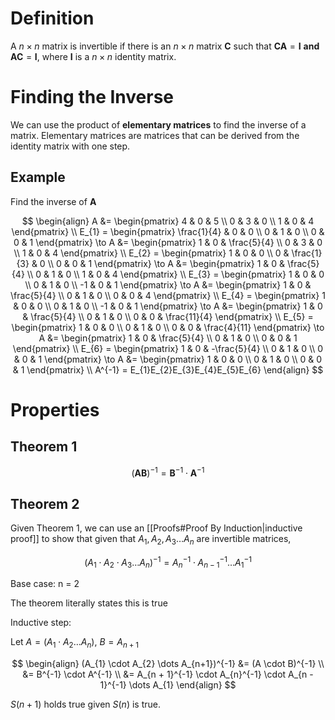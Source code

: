 # Definition

A $n\times n$ matrix is invertible if there is an $n\times n$ matrix $\mathbf{C}$  such that $\mathbf{C}\mathbf{A} = \mathbf{I}$ **and** $\mathbf{A}\mathbf{C} = \mathbf{I}$, where $\mathbf{I}$ is a $n\times n$ identity matrix.

# Finding the Inverse

We can use the product of **elementary matrices** to find the inverse of a matrix. Elementary matrices are matrices that can be derived from the identity matrix with one step.

## Example

Find the inverse of $\mathbf{A}$

$$
\begin{align}
A &= \begin{pmatrix}
4 & 0 & 5 \\
0 & 3 & 0 \\
1 & 0 & 4
\end{pmatrix}  \\
E_{1} = \begin{pmatrix}
\frac{1}{4} & 0 & 0 \\
0 & 1 & 0 \\
0 & 0 & 1
\end{pmatrix} \to
A &= \begin{pmatrix}
1 & 0 & \frac{5}{4} \\
0 & 3 & 0 \\
1 & 0 & 4
\end{pmatrix}  \\
E_{2} = \begin{pmatrix}
1 & 0 & 0 \\
0 & \frac{1}{3} & 0 \\
0 & 0 & 1
\end{pmatrix} \to
A &= \begin{pmatrix}
1 & 0 & \frac{5}{4} \\
0 & 1 & 0 \\
1 & 0 & 4
\end{pmatrix}  \\
E_{3} = \begin{pmatrix}
1 & 0 & 0 \\
0 & 1 & 0 \\
-1 & 0 & 1
\end{pmatrix} \to
A &= \begin{pmatrix}
1 & 0 & \frac{5}{4} \\
0 & 1 & 0 \\
0 & 0 & 4
\end{pmatrix}  \\
E_{4} = \begin{pmatrix}
1 & 0 & 0 \\
0 & 1 & 0 \\
-1 & 0 & 1
\end{pmatrix} \to
A &= \begin{pmatrix}
1 & 0 & \frac{5}{4} \\
0 & 1 & 0 \\
0 & 0 & \frac{11}{4}
\end{pmatrix} \\
E_{5} = \begin{pmatrix}
1 & 0 & 0 \\
0 & 1 & 0 \\
0 & 0 & \frac{4}{11}
\end{pmatrix} \to A &= \begin{pmatrix}
1 & 0 & \frac{5}{4} \\
0 & 1 & 0 \\
0 & 0 & 1
\end{pmatrix} \\
E_{6} = \begin{pmatrix}
1 & 0 & -\frac{5}{4} \\
0 & 1 & 0 \\
0 & 0 & 1
\end{pmatrix} \to A &= \begin{pmatrix}
1 & 0 & 0 \\
0 & 1 & 0 \\
0 & 0 & 1
\end{pmatrix} \\
A^{-1} = E_{1}E_{2}E_{3}E_{4}E_{5}E_{6}
\end{align}
$$

# Properties

## Theorem 1

$$
(\mathbf{A}\mathbf{B})^{-1} = \mathbf{B}^{-1} \cdot \mathbf{A}^{-1}
$$


## Theorem 2

Given Theorem 1, we can use an [[Proofs#Proof By Induction|inductive proof]] to show that given that $A_{1}, A_{2}, A_{3} \dots A_{n}$ are invertible matrices,

$$
(A_{1} \cdot A_{2} \cdot A_{3} \dots A_{n}) ^{-1} = A_{n}^{-1} \cdot A_{n - 1}^{-1} \dots A_{1}^{-1}
$$

Base case: n = 2

The theorem literally states this is true

Inductive step: 

Let $A = (A_{1} \cdot A_{2} \dots A_{n})$, $B = A_{n + 1}$

$$
\begin{align}
(A_{1} \cdot A_{2} \dots A_{n+1})^{-1} &= (A \cdot B)^{-1} \\
&= B^{-1} \cdot A^{-1} \\
&= A_{n + 1}^{-1} \cdot A_{n}^{-1} \cdot A_{n - 1}^{-1} \dots A_{1}
\end{align}
$$

$S(n+ 1)$ holds true given $S(n)$ is true.